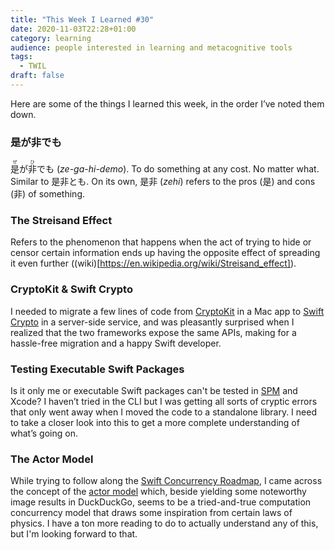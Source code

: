 ```yaml
---
title: "This Week I Learned #30"
date: 2020-11-03T22:28+01:00
category: learning
audience: people interested in learning and metacognitive tools
tags:
  - TWIL
draft: false
---
```

Here are some of the things I learned this week, in the order I’ve noted them down.

### 是が非でも

<ruby><rb>是</rb><rp>(</rp><rt>ぜ</rt><rp>)</rp></ruby>が<ruby><rb>非</rb><rp>(</rp><rt>ひ</rt><rp>)</rp></ruby>でも  (_ze-ga-hi-demo_). To do something at any cost. No matter what. Similar to 是非とも. On its own, 是非 (_zehi_) refers to the pros (是) and cons (非) of something.

### The Streisand Effect

Refers to the phenomenon that happens when the act of trying to hide or censor certain information ends up having the opposite effect of spreading it even further ((wiki)[https://en.wikipedia.org/wiki/Streisand_effect]).

### CryptoKit & Swift Crypto

I needed to migrate a few lines of code from [CryptoKit](https://developer.apple.com/documentation/cryptokit) in a Mac app to [Swift Crypto](https://github.com/apple/swift-crypto) in a server-side service, and was pleasantly surprised when I realized that the two frameworks expose the same APIs, making for a hassle-free migration and a happy Swift developer.

### Testing Executable Swift Packages

Is it only me or executable Swift packages can't be tested in [SPM](https://swift.org/package-manager/) and Xcode? I haven’t tried in the CLI but I was getting all sorts of cryptic errors that only went away when I moved the code to a standalone library. I need to take a closer look into this to get a more complete understanding of what’s going on.

### The Actor Model

While trying to follow along the [Swift Concurrency Roadmap](https://forums.swift.org/t/swift-concurrency-roadmap/41611), I came across the concept of the [actor model](https://en.wikipedia.org/wiki/Actor_model) which, beside yielding some noteworthy image results in DuckDuckGo, seems to be a tried-and-true computation concurrency model that draws some inspiration from certain laws of physics. I have a ton more reading to do to actually understand any of this, but I'm looking forward to that.